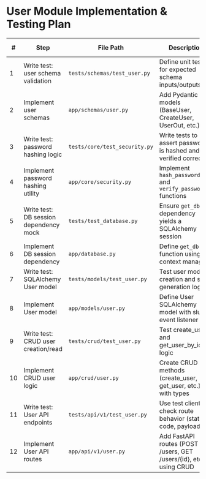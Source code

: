 # User Module Implementation & Testing Plan

| #  | Step                                   | File Path                     | Description                                                        | Est. Time |
| -- | -------------------------------------- | ----------------------------- | ------------------------------------------------------------------ | --------- |
| 1  | Write test: user schema validation     | `tests/schemas/test_user.py`  | Define unit tests for expected schema inputs/outputs               | 15 min    |
| 2  | Implement user schemas                 | `app/schemas/user.py`         | Add Pydantic models (BaseUser, CreateUser, UserOut, etc.)          | 15 min    |
| 3  | Write test: password hashing logic     | `tests/core/test_security.py` | Write tests to assert password is hashed and verified correctly    | 10 min    |
| 4  | Implement password hashing utility     | `app/core/security.py`        | Implement `hash_password()` and `verify_password()` functions      | 15 min    |
| 5  | Write test: DB session dependency mock | `tests/test_database.py`      | Ensure `get_db()` dependency yields a SQLAlchemy session           | 10 min    |
| 6  | Implement DB session dependency        | `app/database.py`             | Define `get_db()` function using context manager                   | 10 min    |
| 7  | Write test: SQLAlchemy User model      | `tests/models/test_user.py`   | Test user model creation and slug generation logic                 | 15 min    |
| 8  | Implement User model                   | `app/models/user.py`          | Define User SQLAlchemy model with slugify event listener           | 15 min    |
| 9  | Write test: CRUD user creation/read    | `tests/crud/test_user.py`     | Test create_user and get_user_by_id logic                          | 15 min    |
| 10 | Implement CRUD user logic              | `app/crud/user.py`            | Create CRUD methods (create_user, get_user, etc.) with types       | 15 min    |
| 11 | Write test: User API endpoints         | `tests/api/v1/test_user.py`   | Use test client to check route behavior (status code, payloads)    | 15 min    |
| 12 | Implement User API routes              | `app/api/v1/user.py`          | Add FastAPI routes (POST /users, GET /users/{id}, etc.) using CRUD | 15 min    |

